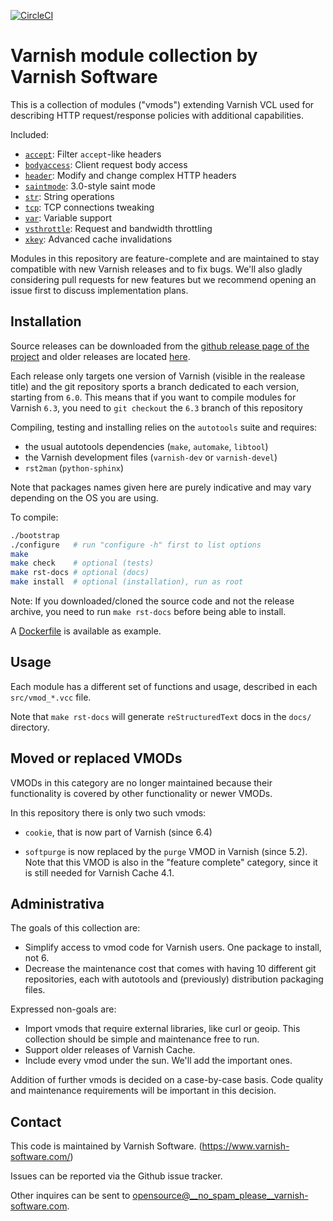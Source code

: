 [![CircleCI](https://circleci.com/gh/varnish/varnish-modules/tree/master.svg?style=svg)](https://app.circleci.com/pipelines/github/varnish/varnish-modules?branch=master)

# Varnish module collection by Varnish Software

This is a collection of modules ("vmods") extending Varnish VCL used for
describing HTTP request/response policies with additional capabilities.

Included:

* [`accept`](src/vmod_accept.vcc): Filter `accept`-like headers
* [`bodyaccess`](src/vmod_bodyaccess.vcc): Client request body access
* [`header`](src/vmod_header.vcc): Modify and change complex HTTP headers
* [`saintmode`](src/vmod_saintmode.vcc): 3.0-style saint mode
* [`str`](src/vmod_str.vcc): String operations
* [`tcp`](src/vmod_tcp.vcc): TCP connections tweaking
* [`var`](src/vmod_var.vcc): Variable support
* [`vsthrottle`](src/vmod_vsthrottle.vcc): Request and bandwidth throttling
* [`xkey`](src/vmod_xkey.vcc): Advanced cache invalidations

Modules in this repository are feature-complete and are maintained to stay
compatible with new Varnish releases and to fix bugs.  We'll also gladly
considering pull requests for new features but we recommend opening an issue
first to discuss implementation plans.

## Installation

Source releases can be downloaded from the [github release page of the project](https://github.com/varnish/varnish-modules/releases)
and older releases are located [here](https://download.varnish-software.com/varnish-modules/).

Each release only targets one version of Varnish (visible in the realease title)
and the git repository sports a branch dedicated to each version, starting from
`6.0`. This means that if you want to compile modules for Varnish `6.3`,
you need to `git checkout` the `6.3` branch of this repository

Compiling, testing and installing relies on the `autotools` suite and requires:
- the usual autotools dependencies (`make`, `automake`, `libtool`)
- the Varnish development files (`varnish-dev` or `varnish-devel`)
- `rst2man` (`python-sphinx`)

Note that packages names given here are purely indicative and may vary depending
on the OS you are using.

To compile:

``` bash
./bootstrap
./configure   # run "configure -h" first to list options
make
make check    # optional (tests)
make rst-docs # optional (docs)
make install  # optional (installation), run as root
```

Note: If you downloaded/cloned the source code and not the release archive, you
need to run `make rst-docs` before being able to install.

A [Dockerfile](Dockerfile) is available as example.

## Usage

Each module has a different set of functions and usage, described in
each `src/vmod_*.vcc` file.

Note that `make rst-docs` will generate `reStructuredText` docs in the `docs/`
directory.

## Moved or replaced VMODs

VMODs in this category are no longer maintained because their
functionality is covered by other functionality or newer VMODs.

In this repository there is only two such vmods:

* ``cookie``, that is now part of Varnish (since 6.4)

* ``softpurge`` is now replaced by the ``purge`` VMOD in Varnish (since 5.2).
  Note that this VMOD is also in the "feature complete" category,
  since it is still needed for Varnish Cache 4.1.

## Administrativa

The goals of this collection are:

* Simplify access to vmod code for Varnish users. One package to install, not 6.
* Decrease the maintenance cost that comes with having 10 different git
  repositories, each with autotools and (previously) distribution packaging files.

Expressed non-goals are:

* Import vmods that require external libraries, like curl or geoip. This
  collection should be simple and maintenance free to run.
* Support older releases of Varnish Cache.
* Include every vmod under the sun. We'll add the important ones.

Addition of further vmods is decided on a case-by-case basis. Code quality and
maintenance requirements will be important in this decision.


## Contact

This code is maintained by Varnish Software. (https://www.varnish-software.com/)

Issues can be reported via the Github issue tracker.

Other inquires can be sent to opensource@__no_spam_please__varnish-software.com.

